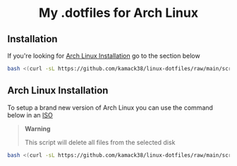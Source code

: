 <h1 align="center">My .dotfiles for Arch Linux</h1>

## Installation

If you're looking for [Arch Linux Installation](#arch-linux-installation) go to the section below

```bash
bash <(curl -sL https://github.com/kamack38/linux-dotfiles/raw/main/scripts/install.sh)
```

## Arch Linux Installation

To setup a brand new version of Arch Linux you can use the command below in an [ISO](https://archlinux.org/download/)

> **Warning**
>
> This script will delete all files from the selected disk

```bash
bash <(curl -sL https://github.com/kamack38/linux-dotfiles/raw/main/scripts/setup.sh)
```
